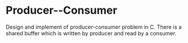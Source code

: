 # Producer--Consumer
Design and implement of producer-consumer problem in C. There is a shared buffer which is written by producer and read by a consumer. 

